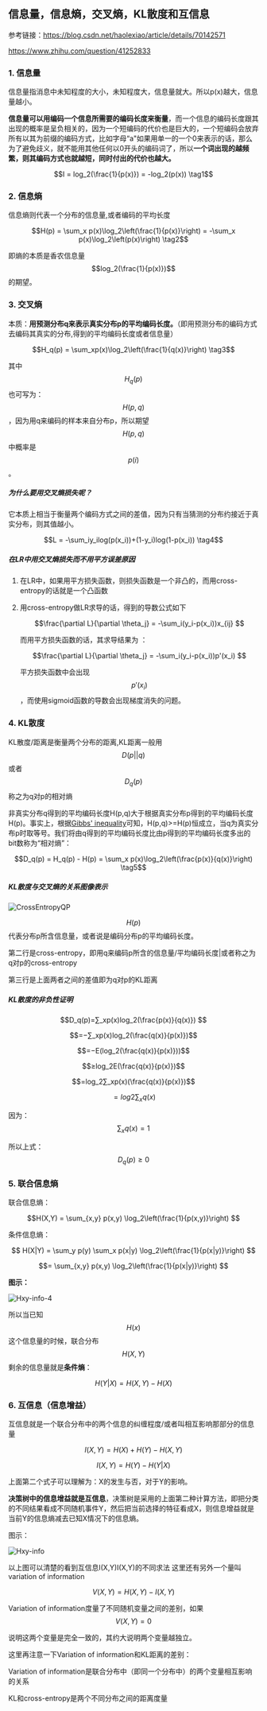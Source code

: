 ## 信息量，信息熵，交叉熵，KL散度和互信息

参考链接：https://blog.csdn.net/haolexiao/article/details/70142571

https://www.zhihu.com/question/41252833

### 1. 信息量

信息量指消息中未知程度的大小，未知程度大，信息量就大。所以p(x)越大，信息量越小。

**信息量可以用编码一个信息所需要的编码长度来衡量**，而一个信息的编码长度跟其出现的概率是呈负相关的，因为一个短编码的代价也是巨大的，一个短编码会放弃所有以其为前缀的编码方式，比如字母“a"如果用单一的一个0来表示的话，那么为了避免歧义，就不能用其他任何以0开头的编码词了，所以**一个词出现的越频繁，则其编码方式也就越短，同时付出的代价也越大。**

$$I = log_2(\frac{1}{p(x)}) = -log_2(p(x))  \tag1$$

### 2. 信息熵

信息熵则代表一个分布的信息量,或者编码的平均长度  

$$H(p) = \sum_x p(x)\log_2\left(\frac{1}{p(x)}\right) = -\sum_x p(x)\log_2\left(p(x)\right)  \tag2$$

即熵的本质是香农信息量$$log_2(\frac{1}{p(x)})$$的期望。

### 3. 交叉熵

本质：**用预测分布q来表示真实分布p的平均编码长度。**（即用预测分布的编码方式去编码其真实的分布,得到的平均编码长度或者信息量）  

$$H_q(p) = \sum_xp(x)\log_2\left(\frac{1}{q(x)}\right) \tag3$$

其中$$H_q(p)$$也可写为：$$H(p,q)$$，因为用q来编码的样本来自分布p，所以期望$$H(p,q)$$中概率是$$p(i)$$。 

##### 为什么要用交叉熵损失呢？

它本质上相当于衡量两个编码方式之间的差值，因为只有当猜测的分布约接近于真实分布，则其值越小。  

$$L = -\sum_iy_ilog(p(x_i))+(1-y_i)log(1-p(x_i))  \tag4$$

##### 在LR中用交叉熵损失而不用平方误差原因

1. 在LR中，如果用平方损失函数，则损失函数是一个非凸的，而用cross-entropy的话就是一个凸函数

2. 用cross-entropy做LR求导的话，得到的导数公式如下  

   $$\frac{\partial L}{\partial \theta_j} = -\sum_i(y_i-p(x_i))x_{ij} $$

   而用平方损失函数的话，其求导结果为 ：

   $$\frac{\partial L}{\partial \theta_j} = -\sum_i(y_i-p(x_i))p'(x_i) $$

   平方损失函数中会出现$$p′(x_i)$$，而使用sigmoid函数的导数会出现梯度消失的问题。

### 4. KL散度

KL散度/距离是衡量两个分布的距离,KL距离一般用$$D(p||q)$$或者$$D_q(p)$$称之为q对p的相对熵 

非真实分布q得到的平均编码长度H(p,q)大于根据真实分布p得到的平均编码长度H(p)。事实上，根据[Gibbs' inequality](https://link.zhihu.com/?target=https%3A//en.wikipedia.org/wiki/Gibbs%2527_inequality)可知，H(p,q)>=H(p)恒成立，当q为真实分布p时取等号。我们将由q得到的平均编码长度比由p得到的平均编码长度多出的bit数称为“相对熵”：

 $$D_q(p) = H_q(p) - H(p) = \sum_x p(x)\log_2\left(\frac{p(x)}{q(x)}\right)  \tag5$$

##### KL散度与交叉熵的关系图像表示

![CrossEntropyQP](信息量，信息熵，交叉熵，KL散度和互信息.assets/CrossEntropyQP.png)



$$H(p)$$代表分布p所含信息量，或者说是编码分布p的平均编码长度。

 第二行是cross-entropy，即用q来编码p所含的信息量/平均编码长度|或者称之为q对p的cross-entropy  

第三行是上面两者之间的差值即为q对p的KL距离 

#####   KL散度的非负性证明

 $$D_q(p)=∑_xp(x)log_2(\frac{p(x)}{q(x)}) $$

$$=−∑_xp(x)log_2(\frac{q(x)}{p(x)})$$

$$=−E(log_2(\frac{q(x)}{p(x)}))$$

$$≥log_2E(\frac{q(x)}{p(x)})$$

$$=log_2∑_xp(x)(\frac{q(x)}{p(x)})$$

$$=log2∑_xq(x)$$

 因为：$$\sum_x q(x) = 1 $$

所以上式：$$D_q(p) \ge 0 $$

### 5. 联合信息熵

联合信息熵：

$$H(X,Y) = \sum_{x,y} p(x,y) \log_2\left(\frac{1}{p(x,y)}\right) $$

条件信息熵：  

$$ H(X|Y) = \sum_y p(y) \sum_x p(x|y) \log_2\left(\frac{1}{p(x|y)}\right) $$

$$= \sum_{x,y} p(x,y) \log_2\left(\frac{1}{p(x|y)}\right) $$

**图示：** 

![Hxy-info-4](信息量，信息熵，交叉熵，KL散度和互信息.assets/Hxy-info-4.png)

所以当已知$$H(x)$$这个信息量的时候，联合分布$$H(X,Y)$$剩余的信息量就是**条件熵**：

$$H(Y|X) = H(X,Y) - H(X) $$

### 6. 互信息（信息增益）

互信息就是一个联合分布中的两个信息的纠缠程度/或者叫相互影响那部分的信息量  

$$I(X,Y) = H(X) + H(Y) - H(X,Y)$$

$$I(X,Y) = H(Y) - H(Y|X)$$

上面第二个式子可以理解为：X的发生与否，对于Y的影响。

**决策树中的信息增益就是互信息**，决策树是采用的上面第二种计算方法，即把分类的不同结果看成不同随机事件Y，然后把当前选择的特征看成X，则信息增益就是当前Y的信息熵减去已知X情况下的信息熵。 

图示：

![Hxy-info](信息量，信息熵，交叉熵，KL散度和互信息.assets/Hxy-info.png)

以上图可以清楚的看到互信息I(X,Y)I(X,Y)的不同求法 
这里还有另外一个量叫variation of information

$$V(X,Y)=H(X,Y)−I(X,Y)$$

Variation of information度量了不同随机变量之间的差别，如果$$V(X,Y)=0$$

说明这两个变量是完全一致的，其约大说明两个变量越独立。 

这里再注意一下Variation of information和KL距离的差别： 

Variation of information是联合分布中（即同一个分布中）的两个变量相互影响的关系 

KL和cross-entropy是两个不同分布之间的距离度量
